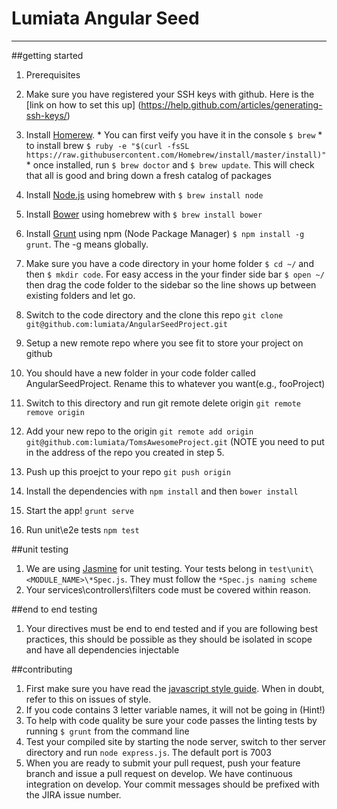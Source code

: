 # Lumiata Angular Seed
---
##getting started
1. Prerequisites
  1. Make sure you have registered your SSH keys with github. Here is the [link on how to set this up]
     (https://help.github.com/articles/generating-ssh-keys/)
  1. Install [Homerew](http://brew.sh/).
    * You can first veify you have it in the console ```$ brew```
    * to install brew ```$ ruby -e "$(curl -fsSL https://raw.githubusercontent.com/Homebrew/install/master/install)"```
    * once installed, run ```$ brew doctor``` and ```$ brew update```. This will check that all is good and bring down a fresh catalog of packages

  2. Install [Node.js](http://nodejs.org/) using homebrew with ```$ brew install node```
  3. Install [Bower](http://bower.io/) using homebrew with ```$ brew install bower```
  4. Install [Grunt](http://gruntjs.com/) using npm (Node Package Manager) ```$ npm install -g grunt```. The -g means globally.
2. Make sure you have a code directory in your home folder ```$ cd ~/``` and then ```$ mkdir code```. For easy access in the your finder side bar ```$ open ~/``` then drag the code folder to the sidebar so the line shows up between existing folders and let go.
3. Switch to the code directory and the clone this repo ```git clone git@github.com:lumiata/AngularSeedProject.git```
4. Setup a new remote repo where you see fit to store your project on github
5. You should have a new folder in your code folder called AngularSeedProject. Rename this to whatever you want(e.g., fooProject)
6. Switch to this directory and run git remote delete origin ```git remote remove origin```
7. Add your new repo to the origin ```git remote add origin git@github.com:lumiata/TomsAwesomeProject.git``` (NOTE you need to put in the address of the repo you created in step 5.
8. Push up this proejct to your repo ```git push origin```
9. Install the dependencies with ```npm install``` and then ```bower install```
10. Start the app! ```grunt serve```
11. Run unit\e2e tests ```npm test```

##unit testing
1. We are using [Jasmine](http://jasmine.github.io/) for unit testing. Your tests belong in ```test\unit\<MODULE_NAME>\*Spec.js```. They must follow the ```*Spec.js naming scheme```
2. Your services\controllers\filters code must be covered within reason.

##end to end testing
1. Your directives must be end to end tested and if you are following best practices, this should be possible as they should be isolated in scope and have all dependencies injectable

##contributing
1. First make sure you have read the [javascript style guide](https://github.com/lumiata/javascript). When in doubt, refer to this on issues of style.
2. If you code contains 3 letter variable names, it will not be going in (Hint!)
3. To help with code quality be sure your code passes the linting tests by running ```$ grunt``` from the command line
4. Test your compiled site by starting the node server, switch to ther server directory and run ```node express.js```. The default port is 7003
5. When you are ready to submit your pull request, push your feature branch and issue a pull request on develop. We have continuous integration on develop. Your commit messages should be prefixed with the JIRA issue number.


